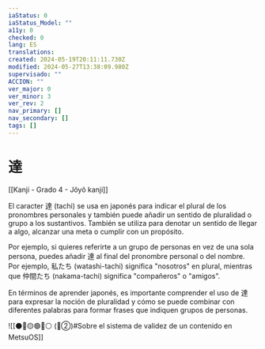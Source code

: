 ```yaml
---
iaStatus: 0
iaStatus_Model: ""
a11y: 0
checked: 0
lang: ES
translations: 
created: 2024-05-19T20:11:11.730Z
modified: 2024-05-27T13:38:09.980Z
supervisado: ""
ACCION: ""
ver_major: 0
ver_minor: 3
ver_rev: 2
nav_primary: []
nav_secondary: []
tags: []
---
```

# 達

[[Kanji - Grado 4 - Jôyô kanji]]

El caracter 達 (tachi) se usa en japonés para indicar el plural de los pronombres personales y también puede añadir un sentido de pluralidad o grupo a los sustantivos. También se utiliza para denotar un sentido de llegar a algo, alcanzar una meta o cumplir con un propósito.

Por ejemplo, si quieres referirte a un grupo de personas en vez de una sola persona, puedes añadir 達 al final del pronombre personal o del nombre. Por ejemplo, 私たち (watashi-tachi) significa "nosotros" en plural, mientras que 仲間たち (nakama-tachi) significa "compañeros" o "amigos".

En términos de aprender japonés, es importante comprender el uso de 達 para expresar la noción de pluralidad y cómo se puede combinar con diferentes palabras para formar frases que indiquen grupos de personas.


![[⚫🔴🟡🟢🔵⚪ (🔴②)#Sobre el sistema de validez de un contenido en MetsuOS]]